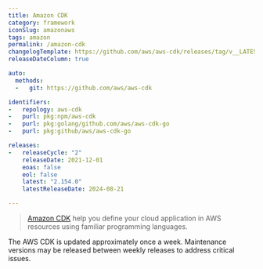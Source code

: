 ```yaml
---
title: Amazon CDK
category: framework
iconSlug: amazonaws
tags: amazon
permalink: /amazon-cdk
changelogTemplate: https://github.com/aws/aws-cdk/releases/tag/v__LATEST__
releaseDateColumn: true

auto:
  methods:
  -   git: https://github.com/aws/aws-cdk

identifiers:
-   repology: aws-cdk
-   purl: pkg:npm/aws-cdk
-   purl: pkg:golang/github.com/aws/aws-cdk-go
-   purl: pkg:github/aws/aws-cdk-go

releases:
-   releaseCycle: "2"
    releaseDate: 2021-12-01
    eoas: false
    eol: false
    latest: "2.154.0"
    latestReleaseDate: 2024-08-21

---
```


> [Amazon CDK](https://aws.amazon.com/cdk/) help you define your cloud application in AWS resources
> using familiar programming languages.

The AWS CDK is updated approximately once a week. Maintenance versions may be released between
weekly releases to address critical issues.
